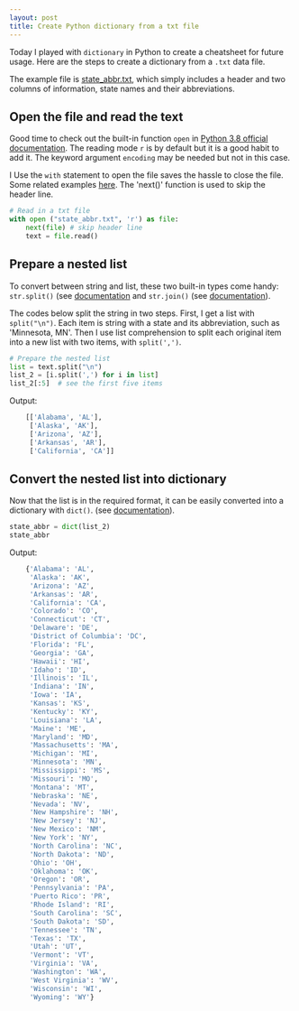 ```yaml
---
layout: post
title: Create Python dictionary from a txt file
---
```


Today I played with `dictionary` in Python to create a cheatsheet for future usage. Here are the steps to create a dictionary from a `.txt` data file. 

The example file is [state_abbr.txt](https://drive.google.com/open?id=1wHBZeUIVTrffyqpik1ABqUfV6XGqCo8E), which simply includes a header and two columns of information, state names and their abbreviations. 

## Open the file and read the text

Good time to check out the built-in function `open` in [Python 3.8 official documentation](https://docs.python.org/3/library/functions.html#open). The reading mode `r` is by default but it is a good habit to add it. The keyword argument `encoding` may be needed but not in this case. 

I Use the `with` statement to open the file saves the hassle to close the file. Some related examples [here](https://thispointer.com/python-open-a-file-using-open-with-statement-benefits-explained-with-examples/). The 'next()' function is used to skip the header line. 

```python
# Read in a txt file
with open ("state_abbr.txt", 'r') as file:
    next(file) # skip header line
    text = file.read()
```

## Prepare a nested list

To convert between string and list, these two built-in types come handy: `str.split()` (see [documentation](https://docs.python.org/3/library/stdtypes.html#str.split) and `str.join()` (see [documentation](https://docs.python.org/3/library/stdtypes.html#str.join)). 

The codes below split the string in two steps. First, I get a list with `split("\n")`. Each item is string with a state and its abbreviation, such as 'Minnesota, MN'. Then I use list comprehension to split each original item into a new list with two items, with `split(',')`. 

```python
# Prepare the nested list
list = text.split("\n")
list_2 = [i.split(',') for i in list]
list_2[:5]  # see the first five items
```
Output: 
```python
    [['Alabama', 'AL'],
     ['Alaska', 'AK'],
     ['Arizona', 'AZ'],
     ['Arkansas', 'AR'],
     ['California', 'CA']]
```
## Convert the nested list into dictionary

Now that the list is in the required format, it can be easily converted into a dictionary with `dict()`.  (see [documentation](https://docs.python.org/3/tutorial/datastructures.html)). 

```python
state_abbr = dict(list_2)
state_abbr
```
Output: 
```python
    {'Alabama': 'AL',
     'Alaska': 'AK',
     'Arizona': 'AZ',
     'Arkansas': 'AR',
     'California': 'CA',
     'Colorado': 'CO',
     'Connecticut': 'CT',
     'Delaware': 'DE',
     'District of Columbia': 'DC',
     'Florida': 'FL',
     'Georgia': 'GA',
     'Hawaii': 'HI',
     'Idaho': 'ID',
     'Illinois': 'IL',
     'Indiana': 'IN',
     'Iowa': 'IA',
     'Kansas': 'KS',
     'Kentucky': 'KY',
     'Louisiana': 'LA',
     'Maine': 'ME',
     'Maryland': 'MD',
     'Massachusetts': 'MA',
     'Michigan': 'MI',
     'Minnesota': 'MN',
     'Mississippi': 'MS',
     'Missouri': 'MO',
     'Montana': 'MT',
     'Nebraska': 'NE',
     'Nevada': 'NV',
     'New Hampshire': 'NH',
     'New Jersey': 'NJ',
     'New Mexico': 'NM',
     'New York': 'NY',
     'North Carolina': 'NC',
     'North Dakota': 'ND',
     'Ohio': 'OH',
     'Oklahoma': 'OK',
     'Oregon': 'OR',
     'Pennsylvania': 'PA',
     'Puerto Rico': 'PR',
     'Rhode Island': 'RI',
     'South Carolina': 'SC',
     'South Dakota': 'SD',
     'Tennessee': 'TN',
     'Texas': 'TX',
     'Utah': 'UT',
     'Vermont': 'VT',
     'Virginia': 'VA',
     'Washington': 'WA',
     'West Virginia': 'WV',
     'Wisconsin': 'WI',
     'Wyoming': 'WY'}
```
<p>&nbsp;</p>